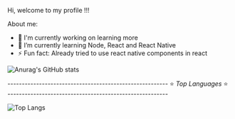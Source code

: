 Hi, welcome to my profile !!!

About me:
- 🔭 I'm currently working on learning more
- 🌱 I’m currently learning Node, React and React Native
- ⚡  Fun fact: Already tried to use react native components in react

![Anurag's GitHub stats](https://github-readme-stats.vercel.app/api?username=futirstanjo&count_private=true&theme=dracula&show_icons=true&title_color=green)

-------------------------------------------------------- ⭐ *Top Languages* ⭐ --------------------------------------------------------

![Top Langs](https://github-readme-stats.vercel.app/api/top-langs/?username=futirstanjo&langs_count=8&theme=dracula&title_color=green)
<!--
**futirstanjo/futirstanjo** is a ✨ _special_ ✨ repository because its `README.md` (this file) appears on your GitHub profile.

Here are some ideas to get you started:

- 🔭 I’m currently working on ...
- 🌱 I’m currently learning ...
- 👯 I’m looking to collaborate on ...
- 🤔 I’m looking for help with ...
- 💬 Ask me about ...
- 📫 How to reach me: ...
- 😄 Pronouns: ...
- ⚡ Fun fact: ...
-->
